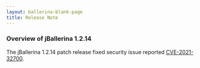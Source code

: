 ```yaml
---
layout: ballerina-blank-page
title: Release Note
---
```

### Overview of jBallerina 1.2.14
The jBallerina 1.2.14 patch release fixed security issue reported [CVE-2021-32700](https://github.com/ballerina-platform/ballerina-lang/security/advisories/GHSA-f5qg-fqrw-v5ww).